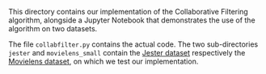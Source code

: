 This directory contains our implementation of the Collaborative Filtering algorithm, alongside a Jupyter Notebook that demonstrates the use of the algorithm on two datasets.

The file `collabfilter.py` contains the actual code. The two sub-directories `jester` and `movielens_small` contain the [Jester dataset](https://eigentaste.berkeley.edu/dataset/) respectively the [Movielens dataset](https://grouplens.org/datasets/movielens/), on which we test our implementation.
